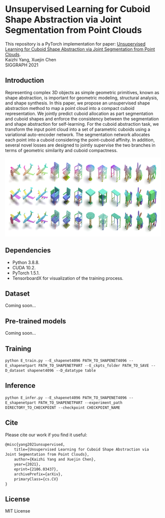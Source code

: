 # Unsupervised Learning for Cuboid Shape Abstraction via Joint Segmentation from Point Clouds

This repository is a PyTorch implementation for paper:
[Unsupervised Learning for Cuboid Shape Abstraction via Joint Segmentation from Point Clouds](https://arxiv.org/abs/2106.03437). 
<br>
Kaizhi Yang, Xuejin Chen
<br>
SIGGRAPH 2021

## Introduction
Representing complex 3D objects as simple geometric primitives, known as shape abstraction, is important for geometric modeling, structural analysis, and shape synthesis. In this paper, we propose an unsupervised shape abstraction method to map a point cloud into a compact cuboid representation. We jointly predict cuboid allocation as part segmentation and cuboid shapes and enforce the consistency between the segmentation and shape abstraction for self-learning. For the cuboid abstraction task, we transform the input point cloud into a set of parametric cuboids using a variational auto-encoder network. The segmentation network allocates each point into a cuboid considering the point-cuboid affinity. In addition, several novel losses are designed to jointly supervise the two branches in terms of geometric similarity and cuboid compactness.

<p float="left">
    <img src="./teaser.png" height="256"/>
</p>

## Dependencies
* Python 3.8.8.
* CUDA 10.2.
* PyTorch 1.5.1.
* TensorboardX for visualization of the training process.

## Dataset
Coming soon...

## Pre-trained models
Coming soon...

## Training
```
python E_train.py --E_shapenet4096 PATH_TO_SHAPENET4096 --E_shapenetpart PATH_TO_SHAPENETPART --E_ckpts_folder PATH_TO_SAVE --D_dataset shapenet4096 --D_datatype table
```

## Inference
```
python E_infer.py --E_shapenet4096 PATH_TO_SHAPENET4096 --E_shapenetpart PATH_TO_SHAPENETPART --experiment_path DIRECTORY_TO_CHECKPOINT --checkpoint CHECKPOINT_NAME
```

## Cite
Please cite our work if you find it useful:
```
@misc{yang2021unsupervised,
    title={Unsupervised Learning for Cuboid Shape Abstraction via Joint Segmentation from Point Clouds},
    author={Kaizhi Yang and Xuejin Chen},
    year={2021},
    eprint={2106.03437},
    archivePrefix={arXiv},
    primaryClass={cs.CV}
}
```

## License
MIT License

